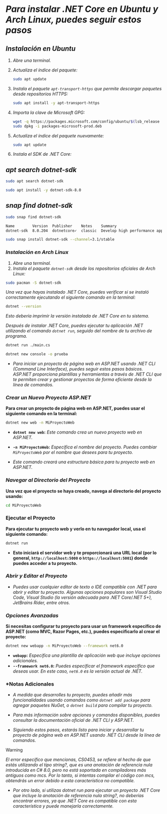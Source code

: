 <!-- Autor: Daniel Benjamin Perez Morales -->
<!-- GitHub: https://github.com/DanielPerezMoralesDev13 -->
<!-- Correo electrónico: danielperezdev@proton.me  -->
# ***Para instalar .NET Core en Ubuntu y Arch Linux, puedes seguir estos pasos***

## ***Instalación en Ubuntu***

1. *Abre una terminal.*
2. *Actualiza el índice del paquete:*

    ```bash
    sudo apt update
    ```

3. *Instala el paquete `apt-transport-https` que permite descargar paquetes desde repositorios HTTPS:*

    ```bash
    sudo apt install -y apt-transport-https
    ```

4. *Importa la clave de Microsoft GPG:*

    ```bash
    wget -q https://packages.microsoft.com/config/ubuntu/$(lsb_release -rs)/packages-microsoft-prod.deb -O packages-microsoft-prod.deb
    sudo dpkg -i packages-microsoft-prod.deb
    ```

5. *Actualiza el índice del paquete nuevamente:*

    ```bash
    sudo apt update
    ```

6. *Instala el SDK de .NET Core:*

## ***apt search dotnet-sdk***

```bash
sudo apt search dotnet-sdk
```

```bash
sudo apt install -y dotnet-sdk-8.0
```

## ***snap find dotnet-sdk***

```bash
sudo snap find dotnet-sdk
```

```txt
Name        Version  Publisher    Notes    Summary
dotnet-sdk  8.0.204  dotnetcore✓  classic  Develop high performance applications in less time, on any platform.
```

```bash
sudo snap install dotnet-sdk --channel=3.1/stable
```

### ***Instalación en Arch Linux***

1. *Abre una terminal.*
2. *Instala el paquete `dotnet-sdk` desde los repositorios oficiales de Arch Linux:*

```bash
sudo pacman -S dotnet-sdk
```

*Una vez que hayas instalado .NET Core, puedes verificar si se instaló correctamente ejecutando el siguiente comando en la terminal:*

```bash
dotnet --version
```

*Esto debería imprimir la versión instalada de .NET Core en tu sistema.*

*Después de instalar .NET Core, puedes ejecutar tu aplicación .NET utilizando el comando `dotnet run`, seguido del nombre de tu archivo de programa.*

```bash
dotnet run ./main.cs
```

```bash
dotnet new console -o prueba
```

- *Para iniciar un proyecto de página web en ASP.NET usando .NET CLI (Command Line Interface), puedes seguir estos pasos básicos. ASP.NET proporciona plantillas y herramientas a través de .NET CLI que te permiten crear y gestionar proyectos de forma eficiente desde la línea de comandos.*

### ***Crear un Nuevo Proyecto ASP.NET***

**Para crear un proyecto de página web en ASP.NET, puedes usar el siguiente comando en la terminal:**

```bash
dotnet new web -n MiProyectoWeb
```

- **`dotnet new web`:** *Este comando crea un nuevo proyecto web en ASP.NET.*
- **`-n MiProyectoWeb`:** *Especifica el nombre del proyecto. Puedes cambiar `MiProyectoWeb` por el nombre que desees para tu proyecto.*

- *Este comando creará una estructura básica para tu proyecto web en ASP.NET.*

### ***Navegar al Directorio del Proyecto***

**Una vez que el proyecto se haya creado, navega al directorio del proyecto usando:**

```bash
cd MiProyectoWeb
```

### Ejecutar el Proyecto

**Para ejecutar tu proyecto web y verlo en tu navegador local, usa el siguiente comando:**

```bash
dotnet run
```

- **Esto iniciará el servidor web y te proporcionará una URL local (por lo general, `http://localhost:5000` o `https://localhost:5001`) donde puedes acceder a tu proyecto.**

### ***Abrir y Editar el Proyecto***

- *Puedes usar cualquier editor de texto o IDE compatible con .NET para abrir y editar tu proyecto. Algunas opciones populares son Visual Studio Code, Visual Studio (la versión adecuada para .NET Core/.NET 5+), JetBrains Rider, entre otros.*

### ***Opciones Avanzadas***

**Si necesitas configurar tu proyecto para usar un framework específico de ASP.NET (como MVC, Razor Pages, etc.), puedes especificarlo al crear el proyecto:**

```bash
dotnet new webapp -n MiProyectoWeb --framework net6.0
```

- **`webapp`:** *Especifica una plantilla de aplicación web que incluye opciones adicionales.*
- **`--framework net6.0`:** *Puedes especificar el framework específico que deseas usar. En este caso, `net6.0` es la versión actual de .NET.*

### ***Notas Adicionales**

- *A medida que desarrolles tu proyecto, puedes añadir más funcionalidades usando comandos como `dotnet add package` para agregar paquetes NuGet, o `dotnet build` para compilar tu proyecto.*
- *Para más información sobre opciones y comandos disponibles, puedes consultar la documentación oficial de .NET CLI y ASP.NET.*

- *Siguiendo estos pasos, estarás listo para iniciar y desarrollar tu proyecto de página web en ASP.NET usando .NET CLI desde la línea de comandos.*

> [!WARNING]
> *El error específico que mencionas, CS0453, se refiere al hecho de que estás utilizando el tipo string?, que es una anotación de referencia nula introducida en C# 8.0, pero no está soportada en compiladores más antiguos como mcs. Por lo tanto, si intentas compilar el código con mcs, obtendrás un error debido a esta característica no compatible.*

- *Por otro lado, si utilizas dotnet run para ejecutar un proyecto .NET Core que incluye la anotación de referencia nula string?, no deberías encontrar errores, ya que .NET Core es compatible con esta característica y puede manejarla correctamente.*
